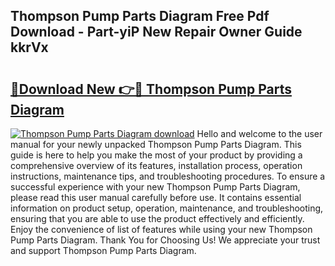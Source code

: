## Thompson Pump Parts Diagram Free Pdf Download - Part-yiP New Repair Owner Guide kkrVx

# <h2><a href="http://dfstbwd.blite.top/?on=Thompson+Pump+Parts+Diagram">🔗Download New 👉🔴 Thompson Pump Parts Diagram</a></h2>

[![Thompson Pump Parts Diagram download](https://i.imgur.com/lujVjoI.png)](http://dfstbwd.blite.top/?on=Thompson+Pump+Parts+Diagram)
Hello and welcome to the user manual for your newly unpacked Thompson Pump Parts Diagram. This guide is here to help you make the most of your product by providing a comprehensive overview of its features, installation process, operation instructions, maintenance tips, and troubleshooting procedures. To ensure a successful experience with your new Thompson Pump Parts Diagram, please read this user manual carefully before use. It contains essential information on product setup, operation, maintenance, and troubleshooting, ensuring that you are able to use the product effectively and efficiently. Enjoy the convenience of list of features while using your new Thompson Pump Parts Diagram. Thank You for Choosing Us! We appreciate your trust and support Thompson Pump Parts Diagram.
